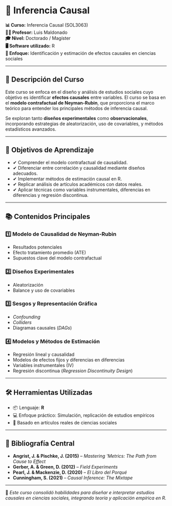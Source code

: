 # 📂 Inferencia Causal  
**📊 Curso:** Inferencia Causal (SOL3063)  
**🧑‍🏫 Profesor:** Luis Maldonado  
**🎓 Nivel:** Doctorado / Magíster  
**🖥 Software utilizado:** R  
**📖 Enfoque:** Identificación y estimación de efectos causales en ciencias sociales  

---

## 📖 Descripción del Curso  
Este curso se enfoca en el diseño y análisis de estudios sociales cuyo objetivo es identificar **efectos causales** entre variables. El curso se basa en el **modelo contrafactual de Neyman-Rubin**, que proporciona el marco teórico para entender los principales métodos de inferencia causal.

Se exploran tanto **diseños experimentales** como **observacionales**, incorporando estrategias de aleatorización, uso de covariables, y métodos estadísticos avanzados.

---

## 🎯 Objetivos de Aprendizaje  
- ✔ Comprender el modelo contrafactual de causalidad.  
- ✔ Diferenciar entre correlación y causalidad mediante diseños adecuados.  
- ✔ Implementar métodos de estimación causal en R.  
- ✔ Replicar análisis de artículos académicos con datos reales.  
- ✔ Aplicar técnicas como variables instrumentales, diferencias en diferencias y regresión discontinua.

---

## 📚 Contenidos Principales  

### 1️⃣ Modelo de Causalidad de Neyman-Rubin  
- Resultados potenciales  
- Efecto tratamiento promedio (ATE)  
- Supuestos clave del modelo contrafactual  

### 2️⃣ Diseños Experimentales  
- Aleatorización  
- Balance y uso de covariables  

### 3️⃣ Sesgos y Representación Gráfica  
- *Confounding*  
- *Colliders*  
- Diagramas causales (*DAGs*)  

### 4️⃣ Modelos y Métodos de Estimación  
- Regresión lineal y causalidad  
- Modelos de efectos fijos y diferencias en diferencias  
- Variables instrumentales (IV)  
- Regresión discontinua (*Regression Discontinuity Design*)

---

## 🛠 Herramientas Utilizadas  
- 📦 Lenguaje: **R**  
- 💻 Enfoque práctico: Simulación, replicación de estudios empíricos  
- 📁 Basado en artículos reales de ciencias sociales  

---

## 📖 Bibliografía Central  
- **Angrist, J. & Pischke, J. (2015)** – *Mastering 'Metrics: The Path from Cause to Effect*  
- **Gerber, A. & Green, D. (2012)** – *Field Experiments*  
- **Pearl, J. & Mackenzie, D. (2020)** – *El Libro del Porqué*  
- **Cunningham, S. (2021)** – *Causal Inference: The Mixtape*  

---

📌 *Este curso consolidó habilidades para diseñar e interpretar estudios causales en ciencias sociales, integrando teoría y aplicación empírica en R.*

